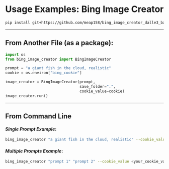 # Usage Examples: Bing Image Creator
```bash
pip install git+https://github.com/meap158/bing_image_creator_dalle3_batch
```

---
## From Another File (as a package):
```python
import os
from bing_image_creator import BingImageCreator

prompt = "a giant fish in the cloud, realistic"
cookie = os.environ["bing_cookie"]

image_creator = BingImageCreator(prompt,
                                 save_folder=".",
                                 cookie_value=cookie)
image_creator.run()
```

---
## From Command Line

#### *Single Prompt Example*:
```bash
bing_image_creator "a giant fish in the cloud, realistic" --cookie_value <your_cookie_value> --save_folder .
```

#### *Multiple Prompts Example*:
```bash
bing_image_creator "prompt 1" "prompt 2" --cookie_value <your_cookie_value> --save_folder .
```
